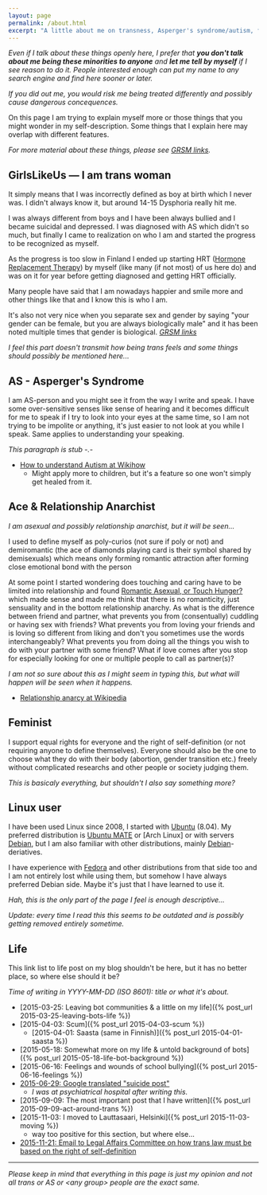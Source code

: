 ```yaml
---
layout: page
permalink: /about.html
excerpt: "A little about me on transness, Asperger's syndrome/autism, feminism, asexuality & using Linux."
---
```


<em>Even if I talk about these things openly here, I prefer that
<strong>you don't talk about me being these minorities to anyone</strong>
and <strong>let me tell by myself</strong> if I see reason to do it.
People interested enough can put my name to any search engine and find here sooner or later.</em>

<em>If you did out me, you would risk me being treated differently and
possibly cause dangerous concequences.</em>

On this page I am trying to explain myself more or those things that you
might wonder in my self-description. Some things that I explain here may
overlap with different features.

*For more material about these things, please see [GRSM links](/links2).*

<!--

## TL;DR

I am a [trans woman] (and I have a [penis]). I am also [asexual] (which
means that I am not interested in sex with anyone) and aspie (which means
that I have [Asperger's syndrome].

[trans woman]:https://en.wikipedia.org/wiki/Trans_woman
[penis]:https://en.wikipedia.org/wiki/Penis#Humans
[asexual]:https://en.wikipedia.org/wiki/Asexuality
[Asperger's syndrome]:https://en.wikipedia.org/wiki/Asperger_syndrome

Another thing is that I am [poly]-curious, so I might be [poly], but I
don't know yet, so all [relationships should be open]. If it turns out
that I am not [poly], I will just break up.

[poly]:https://en.wikipedia.org/wiki/Polyamory
[relationships should be open]:https://en.wikipedia.org/wiki/Open_relationship

*If this looks familiar, it's improved version of my old OKC profile and
thus I don't think it should be on this page, so it's commented.

-->

## GirlsLikeUs — I am trans woman

It simply means that I was incorrectly defined as boy at birth which I
never was. I didn't always know it, but around 14-15 Dysphoria really hit
me.

I was always different from boys and I have been always bullied and I
became suicidal and depressed. I was diagnosed with AS which didn't so
much, but finally I came to realization on who I am and started the
progress to be recognized as myself.

As the progress is too slow in Finland I ended up starting HRT 
([Hormone Replacement Therapy](https://en.wikipedia.org/wiki/Hormone_replacement_therapy))
by myself (like many (if not most) of us here do) and was on it for year
before getting diagnosed and getting HRT officially.

Many people have said that I am nowadays happier and smile more and other
things like that and I know this is who I am.

It's also not very nice when you separate sex and gender by saying "your
gender can be female, but you are always biologically male" and it has
been noted multiple times that gender is biological.
*[GRSM links](/links2)*

*I feel this part doesn't transmit how being trans feels and some things
should possibly be mentioned here...*

## AS - Asperger's Syndrome

I am AS-person and you might see it from the way I write and speak. I have
some over-sensitive senses like sense of hearing and it becomes difficult
for me to speak if I try to look into your eyes at the same time, so I am
not trying to be impolite or anything, it's just easier to not look at you
while I speak. Same applies to understanding your speaking.

*This paragraph is stub -.-*

* [How to understand Autism at Wikihow](http://www.wikihow.com/Understand-Autism)
    * Might apply more to children, but it's a feature so one won't simply
      get healed from it.

## Ace & Relationship Anarchist

*I am asexual and possibly relationship anarchist, but it will be seen...*

I used to define myself as poly-curios (not sure if poly or not) and
demiromantic (the ace of diamonds playing card is their symbol shared by
demisexuals) which means only forming romantic attraction after forming
close emotional bond with the person

At some point I started wondering does touching and caring have to be
limited into relationship and found 
[Romantic Asexual, or Touch Hunger?](https://abnormaldiversity.blogspot.fi/2012/12/romantic-asexual-or-touch-hunger.html?) which made sense and made
me think that there is no romanticity, just sensuality and in the bottom
relationship anarchy. As what is the difference between friend and partner,
what prevents you from (consentually) cuddling or having sex with friends?
What prevents you from loving your friends and is loving so different from
liking and don't you sometimes use the words interchangeably? What prevents
you from doing all the things you wish to do with your partner with some
friend? What if love comes after you stop for especially looking for one
or multiple people to call as partner(s)?

*I am not so sure about this as I might seem in typing this, but what will
happen will be seen when it happens.*

* [Relationship anarcy at Wikipedia](https://en.wikipedia.org/wiki/Relationship_anarchy)

## Feminist

I support equal rights for everyone and the right of self-definition (or
not requiring anyone to define themselves). Everyone should also be the one
to choose what they do with their body (abortion, gender transition etc.)
freely without complicated researchs and other people or society judging
them.

*This is basicaly everything, but shouldn't I also say something more?*

## Linux user

I have been used Linux since 2008, I started with [Ubuntu] \(8.04).
My preferred distribution is [Ubuntu MATE] or [Arch Linux] or with servers
[Debian], but I am also familiar with other distributions, mainly
[Debian]-deriatives. 

I have experience with [Fedora] and other distributions from that side too
and I am not entirely lost while using them, but somehow I have always
preferred Debian side. Maybe it's just that I have learned to use it.

[Ubuntu]:http://www.ubuntu.com/desktop
[Ubuntu MATE]:https://ubuntu-mate.org/
[Ubuntu Server]:http://www.ubuntu.com/server
[Debian]:https://www.debian.org/
[Fedora]:https://getfedora.org
[Antergos]:http://antergos.com/
[MATE]:http://mate-desktop.org/
[SDDM]:https://github.com/sddm

*Hah, this is the only part of the page I feel is enough descriptive...*

*Update: every time I read this this seems to be outdated and is possibly
 getting removed entirely sometime.*

## Life

This link list to life post on my blog shouldn't be here, but it has no
better place, so where else should it be?

*Time of writing in YYYY-MM-DD (ISO 8601): title or what it's about.*

* [2015-03-25: Leaving bot communities & a little on my life]({% post_url 2015-03-25-leaving-bots-life %})
* [2015-04-03: Scum]({% post_url 2015-04-03-scum %})
    * [2015-04-01: Saasta (same in Finnish)]({% post_url 2015-04-01-saasta %})
* [2015-05-18: Somewhat more on my life & untold background of bots]({% post_url 2015-05-18-life-bot-background %})
* [2015-06-16: Feelings and wounds of school bullying]({% post_url 2015-06-16-feelings %})
* [2015-06-29: Google translated "suicide post"](https://translate.google.fi/translate?sl=fi&tl=en&js=y&prev=_t&hl=fi&ie=UTF-8&u=https%3A%2F%2Fmikaela.info%2Ffinnish%2F2015%2F06%2F29%2Fminusta.html&edit-text=)
    * *I was at psychiatrical hospital after writing this.*
* [2015-09-09: The most important post that I have written]({% post_url 2015-09-09-act-around-trans %})
* [2015-11-03: I moved to Lauttasaari, Helsinki]({% post_url 2015-11-03-moving %})
    * way too positive for this section, but where else...
* [2015-11-21: Email to Legal Affairs Committee on how trans law must be based on the right of self-definition](https://translate.google.fi/translate?sl=fi&tl=en&js=y&prev=_t&hl=en&ie=UTF-8&u=https%3A%2F%2Fmikaela.info%2Ffinnish%2F2015%2F11%2F21%2Fsahkopostia-lakivaliokunnalle-translaki.html&edit-text=)

* * * * *

*Please keep in mind that everything in this page is just my opinion and
not all trans or AS or \<any group\> people are the exact same.*
